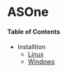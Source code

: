 # ASOne

#### Table of Contents
- Installtion
    - [Linux](asone-linux)
    - [Windows](asone-windows)

